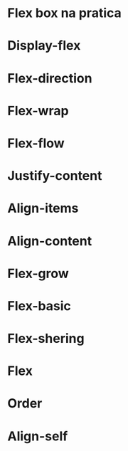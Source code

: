 # Flex box na pratica

# Display-flex
# Flex-direction
# Flex-wrap
# Flex-flow
# Justify-content
# Align-items
# Align-content
# Flex-grow
# Flex-basic
# Flex-shering
# Flex
# Order
# Align-self
